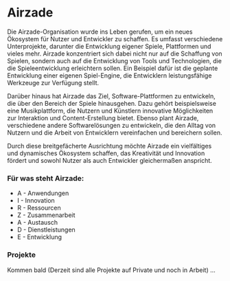 # Airzade

Die Airzade-Organisation wurde ins Leben gerufen, um ein neues Ökosystem für Nutzer und Entwickler zu schaffen. Es umfasst verschiedene Unterprojekte, darunter die Entwicklung eigener Spiele, Plattformen und vieles mehr. Airzade konzentriert sich dabei nicht nur auf die Schaffung von Spielen, sondern auch auf die Entwicklung von Tools und Technologien, die die Spieleentwicklung erleichtern sollen. Ein Beispiel dafür ist die geplante Entwicklung einer eigenen Spiel-Engine, die Entwicklern leistungsfähige Werkzeuge zur Verfügung stellt.

Darüber hinaus hat Airzade das Ziel, Software-Plattformen zu entwickeln, die über den Bereich der Spiele hinausgehen. Dazu gehört beispielsweise eine Musikplattform, die Nutzern und Künstlern innovative Möglichkeiten zur Interaktion und Content-Erstellung bietet. Ebenso plant Airzade, verschiedene andere Softwarelösungen zu entwickeln, die den Alltag von Nutzern und die Arbeit von Entwicklern vereinfachen und bereichern sollen.

Durch diese breitgefächerte Ausrichtung möchte Airzade ein vielfältiges und dynamisches Ökosystem schaffen, das Kreativität und Innovation fördert und sowohl Nutzer als auch Entwickler gleichermaßen anspricht.

### Für was steht Airzade:
- A - Anwendungen
- I - Innovation
- R - Ressourcen
- Z - Zusammenarbeit
- A - Austausch
- D - Dienstleistungen
- E - Entwicklung


### Projekte 

Kommen bald (Derzeit sind alle Projekte auf Private und noch in Arbeit) ...
